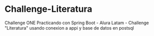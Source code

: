 # Challenge-Literatura
Challenge ONE Practicando con Spring Boot - Alura Latam - Challenge "Literatura" usando conexion a appi y base de datos en postsql
